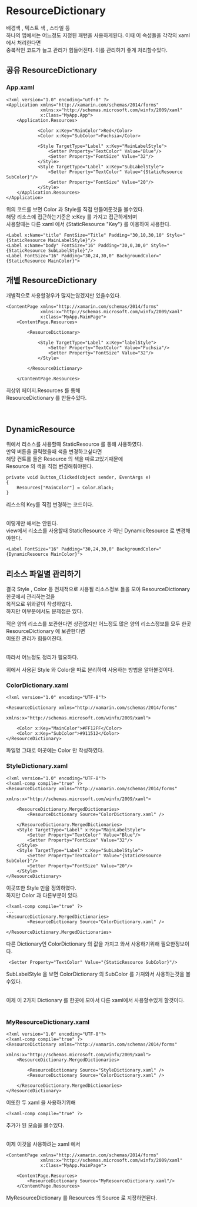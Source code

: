 # ResourceDictionary

배경색 , 텍스트 색 , 스타일 등 <br/>
하나의 앱에서는 어느정도 지정된 패턴을 사용하게된다. 이때 이 속성들을 각각의 xaml에서 처리한다면<br/>
중복적인 코드가 늘고 관리가 힘들어진다.
이를 관리하기 좋게 처리할수있다.

## 공유 ResourceDictionary <br/>
### App.xaml<br/>
```
<?xml version="1.0" encoding="utf-8" ?>
<Application xmlns="http://xamarin.com/schemas/2014/forms"
             xmlns:x="http://schemas.microsoft.com/winfx/2009/xaml"
             x:Class="MyApp.App">
    <Application.Resources>
        
            <Color x:Key="MainColor">Red</Color>
            <Color x:Key="SubColor">Fuchsia</Color>
            
            <Style TargetType="Label" x:Key="MainLabelStyle">
                <Setter Property="TextColor" Value="Blue"/>
                <Setter Property="FontSize" Value="32"/>
            </Style>
            <Style TargetType="Label" x:Key="SubLabelStyle">
                <Setter Property="TextColor" Value="{StaticResource SubColor}"/>
                <Setter Property="FontSize" Value="20"/>
            </Style>
    </Application.Resources>
</Application>
```

위의 코드를 보면 Color 과 Style를 직접 만들어둔것을 볼수있다. <br/>
해당 리소스에 접근하는기준은 x:Key 를 가지고 접근하게되며 <br/>
사용할때는 다른 xaml 에서 {StaticResource "Key"} 를 이용하여 사용한다. <br/>

```
<Label x:Name="title" FontSize="Title" Padding="30,10,30,10" Style="{StaticResource MainLabelStyle}"/>
<Label x:Name="body" FontSize="16" Padding="30,0,30,0" Style="{StaticResource SubLabelStyle}"/>
<Label FontSize="16" Padding="30,24,30,0" BackgroundColor="{StaticResource MainColor}">
```


## 개별 ResourceDictionary <br/>
개별적으로 사용할경우가 많지는않겠지만 있을수있다. <br/>

```
<ContentPage xmlns="http://xamarin.com/schemas/2014/forms"
             xmlns:x="http://schemas.microsoft.com/winfx/2009/xaml"
             x:Class="MyApp.MainPage">
    <ContentPage.Resources>
    
        <ResourceDictionary>

            <Style TargetType="Label" x:Key="labelStyle">
                <Setter Property="TextColor" Value="Fuchsia"/>
                <Setter Property="FontSize" Value="32"/>
            </Style>
            
        </ResourceDictionary>
        
    </ContentPage.Resources>
``` 
최상위 페이지.Resources 를 통해 <br/>
ResourceDictionary 를 만들수있다.
<br/>
<br/>
<br/>

## DynamicResource
위에서 리소스를 사용할때 StaticResource 를 통해 사용하였다.  <br/>
만약 버튼을 클릭했을때 색을 변경하고싶다면  <br/>
해당 컨트롤 들은 Resource 의 색을 따르고있기때문에  <br/>
Resource 의 색을 직접 변경해줘야한다.  <br/>

```
private void Button_Clicked(object sender, EventArgs e)
{
	Resources["MainColor"] = Color.Black;
}
```
리스소의 Key를 직접 변경하는 코드이다.  <br/>  <br/>

이렇게만 해서는 안된다.  <br/>
view에서 리소스를 사용할때 StaticResource 가 아닌 DynamicResource 로 변경해야한다.  <br/>
```
<Label FontSize="16" Padding="30,24,30,0" BackgroundColor="{DynamicResource MainColor}">
```


## 리소스 파일별 관리하기
결국 Style , Color 등 전체적으로 사용될 리소스정보 들을 모아  ResourceDictionary 한곳에서 관리하는것을  <br/>
목적으로 위와같이 작성하였다.  <br/>
하지만 이부분에서도 문제점은 있다.  <br/>

적은 양의 리소스를 보관한다면 상관없지만 어느정도 많은 양의 리소스정보를 모두 한곳 ResourceDictionary 에 보관한다면  <br/>
이또한 관리가 힘들어진다.  <br/>  <br/>

따라서 어느정도 정리가 필요하다.  <br/>

위에서 사용된 Style 와 Color을 따로 분리하여 사용하는 방법을 알아볼것이다.  <br/>

### ColorDictionary.xaml
```
<?xml version="1.0" encoding="UTF-8"?>

<ResourceDictionary xmlns="http://xamarin.com/schemas/2014/forms" 
                    xmlns:x="http://schemas.microsoft.com/winfx/2009/xaml">

    <Color x:Key="MainColor">#FF12FF</Color>
    <Color x:Key="SubColor">#911512</Color>
</ResourceDictionary>

```
파일명 그대로 이곳에는 Color 만 작성하였다.

### StyleDictionary.xaml
```
<?xml version="1.0" encoding="UTF-8"?>
<?xaml-comp compile="true" ?>
<ResourceDictionary xmlns="http://xamarin.com/schemas/2014/forms" 
                    xmlns:x="http://schemas.microsoft.com/winfx/2009/xaml">

    <ResourceDictionary.MergedDictionaries>
        <ResourceDictionary Source="ColorDictionary.xaml" />

    </ResourceDictionary.MergedDictionaries>
    <Style TargetType="Label" x:Key="MainLabelStyle">
        <Setter Property="TextColor" Value="Blue"/>
        <Setter Property="FontSize" Value="32"/>
    </Style>
    <Style TargetType="Label" x:Key="SubLabelStyle">
        <Setter Property="TextColor" Value="{StaticResource SubColor}"/>
        <Setter Property="FontSize" Value="20"/>
    </Style>
</ResourceDictionary>
```
이곳또한 Style 만을 정의하였다. <br/>
하지만 Color 과 다른부분이 있다.

```
<?xaml-comp compile="true" ?>
...
<ResourceDictionary.MergedDictionaries>
        <ResourceDictionary Source="ColorDictionary.xaml" />

</ResourceDictionary.MergedDictionaries>
```
다른 Dictionary인  ColorDictionary 의 값을 가지고 와서 사용하기위해 필요한정보이다.
```
 <Setter Property="TextColor" Value="{StaticResource SubColor}"/>
``` 
SubLabelStyle 을 보면 ColorDictionary 의 SubColor 를 가져와서 사용하는것을 볼수있다. <br/>
<br/>

이제 이 2가지 Dictionary 를 한곳에 모아서 다른 xaml에서 사용할수있게 할것이다. <br/> <br/>

### MyResourceDictionary.xaml
```
<?xml version="1.0" encoding="UTF-8"?>
<?xaml-comp compile="true" ?>
<ResourceDictionary xmlns="http://xamarin.com/schemas/2014/forms" 
                    xmlns:x="http://schemas.microsoft.com/winfx/2009/xaml">
    <ResourceDictionary.MergedDictionaries>

        <ResourceDictionary Source="StyleDictionary.xaml" />
        <ResourceDictionary Source="ColorDictionary.xaml" />

    </ResourceDictionary.MergedDictionaries>
</ResourceDictionary>

```
이또한 두 xaml 을 사용하기위해
```
<?xaml-comp compile="true" ?>
```
추가가 된 모습을 볼수있다. <br/> <br/>

이제 이것을 사용하려는 xaml 에서 
```
<ContentPage xmlns="http://xamarin.com/schemas/2014/forms"
             xmlns:x="http://schemas.microsoft.com/winfx/2009/xaml"
             x:Class="MyApp.MainPage">

    <ContentPage.Resources>
        <ResourceDictionary Source="MyResourceDictionary.xaml"/>
    </ContentPage.Resources>
```

MyResourceDictionary 를 Resources 의 Source 로 지정하면된다.







